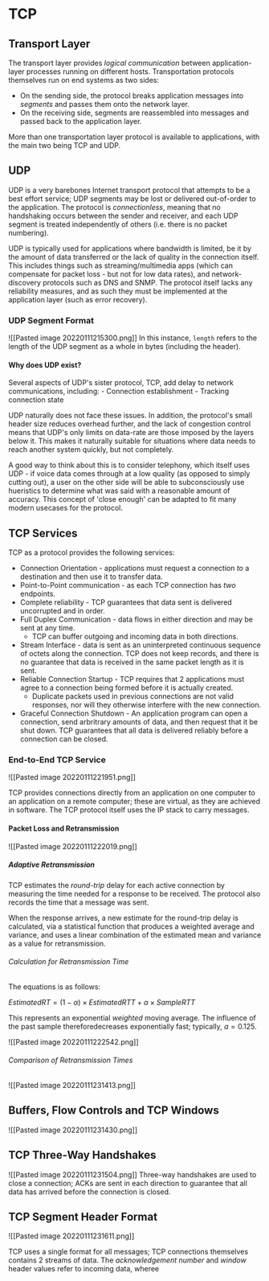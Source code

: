 # TCP
## Transport Layer
The transport layer provides *logical communication* between application-layer processes running on different hosts. Transportation protocols themselves run on end systems as two sides:

- On the sending side, the protocol breaks application messages into *segments* and passes them onto the network layer.
- On the receiving side, segments are reassembled into messages and passed back to the application layer.

More than one transportation layer protocol is available to applications, with the main two being TCP and UDP.

## UDP
UDP is a very barebones Internet transport protocol that attempts to be a best effort service; UDP segments may be lost or delivered out-of-order to the application. The protocol is *connectionless*, meaning that no handshaking occurs between the sender and receiver, and each UDP segment is treated independently of others (i.e. there is no packet numbering).

UDP is typically used for applications where bandwidth is limited, be it by the amount of data transferred or the lack of quality in the connection itself. This includes things such as streaming/multimedia apps (which can compensate for packet loss - but not for low data rates), and network-discovery protocols such as DNS and SNMP. The protocol itself lacks any reliability measures, and as such they must be implemented at the application layer (such as error recovery).

### UDP Segment Format
![[Pasted image 20220111215300.png]]
In this instance, `length` refers to the length of the UDP segment as a whole in bytes (including the header).

#### Why does UDP exist?
Several aspects of UDP's sister protocol, TCP, add delay to network communications, including:
	- Connection establishment
	- Tracking connection state
	
UDP naturally does not face these issues. In addition, the protocol's small header size reduces overhead further, and the lack of congestion control means that UDP's only limits on data-rate are those imposed by the layers below it. This makes it naturally suitable for situations where data needs to reach another system quickly, but not completely.

A good way to think about this is to consider telephony, which itself uses UDP - if voice data comes through at a low quality (as opposed to simply cutting out), a user on the other side will be able to subconsciously use hueristics to determine what was said with a reasonable amount of accuracy. This concept of 'close enough' can be adapted to fit many modern usecases for the protocol.

## TCP Services

TCP as a protocol provides the following services:
- Connection Orientation - applications must request a connection *to* a destination and then use it to transfer data.
- Point-to-Point communication - as each TCP connection has *two* endpoints.
- Complete reliability - TCP guarantees that data sent is delivered uncorrupted and in order.
- Full Duplex Communication - data flows in either direction and may be sent at any time.
	- TCP can buffer outgoing and incoming data in both directions.
- Stream Interface - data is sent as an uninterpreted continuous sequence of octets along the connection. TCP does not keep records, and there is no guarantee that data is received in the same packet length as it is sent.
- Reliable Connection Startup - TCP requires that 2 applications must agree to a connection being formed before it is actually created.
	- Duplicate packets used in previous connections are not valid responses, nor will they otherwise interfere with the new connection.
- Graceful Connection Shutdown - An application program can open a connection, send arbritrary amounts of data, and then request that it be shut down. TCP guarantees that all data is delivered reliably before a connection can be closed.

### End-to-End TCP Service

![[Pasted image 20220111221951.png]]

TCP provides connections directly from an application on one computer to an application on a remote computer; these are virtual, as they are achieved in software. The TCP protocol itself uses the IP stack to carry messages.

#### Packet Loss and Retransmission

![[Pasted image 20220111222019.png]]

##### Adaptive Retransmission
TCP estimates the *round-trip* delay for each active connection by measuring the time needed for a response to be received. The protocol also records the time that a message was sent.

When the response arrives, a new estimate for the round-trip delay is calculated, via a statistical function that produces a weighted average and variance, and uses a linear combination of the estimated mean and variance as a value for retransmission.

###### Calculation for Retransmission Time
The equations is as follows:

$EstimatedRT = (1 - \alpha) \times EstimatedRTT + \alpha \times SampleRTT$

This represents an exponential *weighted* moving average. The influence of the past sample thereforedecreases exponentially fast; typically, $a = 0.125$.

![[Pasted image 20220111222542.png]]

###### Comparison of Retransmission Times
![[Pasted image 20220111231413.png]]

## Buffers, Flow Controls and TCP Windows
![[Pasted image 20220111231430.png]]

## TCP Three-Way Handshakes
![[Pasted image 20220111231504.png]]
Three-way handshakes are used to close a connection; ACKs are sent in each direction to guarantee that all data has arrived before the connection is closed.


## TCP Segment Header Format
![[Pasted image 20220111231611.png]]

TCP uses a single format for all messages; TCP connections themselves contains 2 streams of data. The *acknowledgement number* and *window* header values refer to incoming data, wheree